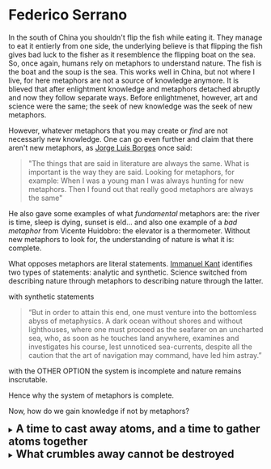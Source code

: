 # Federico Serrano
In the south of China you shouldn't flip the fish while eating it. They manage to eat it entierly from one side, the underlying believe is that flipping the fish gives bad luck to the fisher as it resemblence the flipping boat on the sea. So, once again, humans rely on metaphors to understand nature. The fish is the boat and the soup is the sea. This works well in China, but not where I live, for here metaphors are not a source of knowledge anymore. It is blieved that after enlightment knowledge and metaphors detached abruptly and now they follow separate ways. Before enlightmenet, however, art and science were the same; the seek of new knowledge was the seek of new metaphors.

However, whatever metaphors that you may create or _find_ are not necessarly new knowledge. One can go even further and claim that there aren't new metaphors, as [Jorge Luis Borges](https://www.youtube.com/watch?v=o_nsHc4jyGc&t=813s) once said:

 > "The things that are said in literature are always the same. What is important is the way they are said. Looking for metaphors, for example: When I was a young man I was always hunting for new metaphors. Then I found out that really good metaphors are always the same"

He also gave some examples of what _fundamental_ metaphors are: the river is time, sleep is dying, sunset is eld... and also one example of a _bad metaphor_ from Vicente Huidobro: the elevator is a thermometer. Without new metaphors to look for, the understanding of nature is what it is: complete.

What opposes metaphors are literal statements. [Immanuel Kant](https://en.wikipedia.org/wiki/The_Only_Possible_Argument_in_Support_of_a_Demonstration_of_the_Existence_of_God) identifies two types of statements: analytic and synthetic. Science switched from describing nature through metaphors to describing nature through the latter.

with synthetic statements

> “But in order to attain this end, one must venture into the bottomless abyss of metaphysics. A dark ocean without shores and without lighthouses, where one must proceed as the seafarer on an uncharted sea, who, as soon as he touches land anywhere, examines and investigates his course, lest unnoticed sea-currents, despite all the caution that the art of navigation may command, have led him astray.”

with the OTHER OPTION the system is incomplete and nature remains inscrutable.




Hence why the system of metaphors is complete.



Now, how do we gain knowledge if not by metaphors?

<details>
<summary><strong style="font-size: 1.5em;">A time to cast away atoms, and a time to gather atoms together</strong></summary>

<!--### *Thoughts about out-of-equilibrium quantum scattering in Bose-Einstein condensates*

I was in Spokane, Washington when I first heard about the project. [Qingze Guan](https://physics.wsu.edu/people/faculty/qingze-guan/) and [Doerte Blume](https://www.ou.edu/cqrt/people/doerte-blume) invited me to a meeting to discuss some results from an experiment devised by [Peter Engels’ group](https://labs.wsu.edu/engels/). They had been working on a theoretical explanation and were now looking to include me. To be honest, the idea sounded utterly exigent for me, so I wasn't excited.

In the experiment, two Bose-Einstein condensates were made to collide, and the number of atoms scattered out of the condensates was measured. Their attention was on the fact that some of these atoms ended up with negative momentum—something that shouldn't happen classically. The only way to explain it is through [quantum mechanics](https://www.wiley.com/en-us/Quantum+Mechanics%2C+Volume+1%3A+Basic+Concepts%2C+Tools%2C+and+Applications%2C+2nd+Edition-p-9783527822713): two atoms at rest scattered into equal and opposite momenta, $+\hbar \mathbf{k}$ and $-\hbar \mathbf{k}$. It was a subtle effect, but it was visible.

We quickly realized it was far more difficult and involved than expected—the more we worked on it, the more questions emerged. Before long, we started casually referring to it as **The Scattering Project**.

I still don’t have a faithful theoretical description of the experiment—but I can tell what we’ve come to understand so far. The core difficulty lies in the fact that the scattering process sits right at a delicate intersection where two very different types of physics compete.

In the early stages of the collision, the behavior is distinctly quantum: the scattered atoms act like a collective excitation of the condensate, which we can get from the [Bogoliubov theory](https://link.springer.com/article/10.1007/BF02745585). But as time goes on, the scattering becomes increasingly localized and loses coherence, so it cannot be described by elementary excitations anymore.

Capturing this transition accurately is hard. It calls for beyond-mean-field methods, incorporating finite temperature effects, performing stochastic simulations, and even diagonalizing large matrices to resolve the excitation spectrum. What's more, the finite size of the BECs adds spatial inhomogeneity, which we try to account for using different types of [local density approximations](https://www.goodreads.com/book/show/14827621-time-dependent-density-functional-theory).

Moving smoothly between these descriptions—quantum to classical, mean-field to many-body—is precisely what makes the scattering project elusive, and intriguing.

I often talk with Dr. Engels' students about the scattering project—about how they cool down $^{87}\text{Rb}$ atoms to form a condensate, and how they use an optical lattice to split the cloud into two parts with distinct momenta. They then release the system and let it evolve freely; that's when the atoms collide and scatter away. The whole operation takes no more than $18\,\text{ms}$, and they repeat these types of experiments over and over again on a daily basis.

<div align="center">
  <img src="/exp_optical_lattice_2.svg" width="100%" />
  <p>
    <em>
      Image of two Bose-Einstein condensates moving in opposite directions after 18 ms of time of flight. The atoms collide and create a scattering pattern that is not fully described classically. There is a faint presence of atoms that end up on the left side of the brightest cloud (there is no such trace on the right side), indicating quantum depletion during the dynamical process. Image by
      <a href="https://physics.wsu.edu/people/graduate-students/a-mukhopadhyay/">Annesh Mukhopadhyay</a>,
      Colby Schimelfenig, and
      <a href="https://physics.wsu.edu/people/faculty/peter-engels/">Peter Engels</a>.
    </em>
  </p>
</div>

The whole activity reminds me of a passage from [Ecclesiastes](https://en.wikipedia.org/wiki/Ecclesiastes):

> A time to cast away stones, and a time to gather stones together;

The original meaning speaks more about the *destruction-construction dichotomy* and less about atoms in quantum condensates. Still, I picture people building a lab, cooling atoms down to near absolute zero, heating them back up, collecting data, permutating this and that parameter, running the experiment again.

I imagine myself programming a computer, forcing it to simulate the system from simple rules —believing, at some level, that those rules are fundamental. In that effort, I feel connected to all those who study Nature, whether with $^{87}\text{Rb}$ atoms or with stones.

While working on this project, there were moments where I felt I was making progress—understanding some underlying physical idea or at least doing things the right way. There were other moments where I felt I was moving backward, weighted down by mistakes too difficult to find, too difficult to correct. I was frustrated.

This project is a tradition: work out difficult problems and find complex solutions that answer nothing. We have been doing the same all over again. Maybe *Ecclesiastes* truly captured the essence of Nature—at least, of human nature. -->

</details>

<details>
<summary><strong style="font-size: 1.5em;"> What crumbles away cannot be destroyed </strong></summary>

### *I wanted to understand how everything started, I didn't*

Even though I was able to write down my attempt to understand the [theory of inflation](https://inspirehep.net/files/0836d9c7afd62340b94b2233659de60b)


</details>
